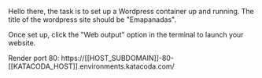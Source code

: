 Hello there, the task is to set up a Wordpress container up and running.
The title of the wordpress site should be "Emapanadas".

Once set up, click the "Web output" option in the terminal to launch your website.

Render port 80: https://[[HOST_SUBDOMAIN]]-80-[[KATACODA_HOST]].environments.katacoda.com/